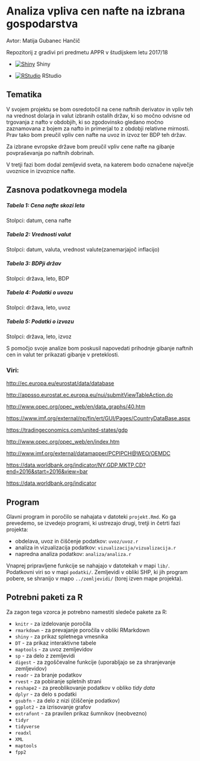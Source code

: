 # Analiza vpliva cen nafte na izbrana gospodarstva

Avtor: Matija Gubanec Hančič

Repozitorij z gradivi pri predmetu APPR v študijskem letu 2017/18

* [![Shiny](http://mybinder.org/badge.svg)](http://beta.mybinder.org/v2/gh/evadezelak/APPR-2018-19/master?urlpath=shiny/APPR-2018-19/projekt.Rmd) Shiny

* [![RStudio](http://mybinder.org/badge.svg)](http://beta.mybinder.org/v2/gh/evadezelak/APPR-2018-19/master?urlpath=rstudio) RStudio

## Tematika

V svojem projektu se bom osredotočil na cene naftnih derivatov in vpliv teh na 
vrednost dolarja in valut izbranih ostalih držav, ki so močno odvisne od trgovanja z nafto v obdobjih, ki so zgodovinsko gledano močno zaznamovana z bojem za nafto in primerjal to z obdobji relativne mirnosti.
Prav tako bom preučil vpliv cen nafte na uvoz in izvoz ter BDP teh držav.

Za izbrane evropske države bom preučil vpliv cene nafte na gibanje povpraševanja po naftnih dobrinah.

V tretji fazi bom dodal zemljevid sveta, na katerem bodo označene največje uvoznice in izvoznice nafte.

## Zasnova podatkovnega modela

 ##### Tabela 1:  Cena nafte skozi leta

Stolpci:
 datum, cena nafte
  
 ##### Tabela 2:  Vrednosti valut

Stolpci:
 datum, valuta, vrednost valute(zanemarjajoč inflacijo)
  
 ##### Tabela 3:  BDPji držav

Stolpci:
 država, leto, BDP

 ##### Tabela 4:  Podatki o uvozu

Stolpci:
 država, leto, uvoz

 ##### Tabela 5:  Podatki o izvozu

Stolpci:
 država, leto, izvoz
  

S pomočjo svoje analize bom poskusil napovedati prihodnje gibanje naftnih cen in valut ter prikazati gibanje v preteklosti.

### Viri:

http://ec.europa.eu/eurostat/data/database

http://appsso.eurostat.ec.europa.eu/nui/submitViewTableAction.do

http://www.opec.org/opec_web/en/data_graphs/40.htm

https://www.imf.org/external/np/fin/ert/GUI/Pages/CountryDataBase.aspx

https://tradingeconomics.com/united-states/gdp

http://www.opec.org/opec_web/en/index.htm

http://www.imf.org/external/datamapper/PCPIPCH@WEO/OEMDC

https://data.worldbank.org/indicator/NY.GDP.MKTP.CD?end=2016&start=2016&view=bar

https://data.worldbank.org/indicator

## Program

Glavni program in poročilo se nahajata v datoteki `projekt.Rmd`. Ko ga prevedemo,
se izvedejo programi, ki ustrezajo drugi, tretji in četrti fazi projekta:

* obdelava, uvoz in čiščenje podatkov: `uvoz/uvoz.r`
* analiza in vizualizacija podatkov: `vizualizacija/vizualizacija.r`
* napredna analiza podatkov: `analiza/analiza.r`

Vnaprej pripravljene funkcije se nahajajo v datotekah v mapi `lib/`. Podatkovni
viri so v mapi `podatki/`. Zemljevidi v obliki SHP, ki jih program pobere, se
shranijo v mapo `../zemljevidi/` (torej izven mape projekta).

## Potrebni paketi za R

Za zagon tega vzorca je potrebno namestiti sledeče pakete za R:

* `knitr` - za izdelovanje poročila
* `rmarkdown` - za prevajanje poročila v obliki RMarkdown
* `shiny` - za prikaz spletnega vmesnika
* `DT` - za prikaz interaktivne tabele
* `maptools` - za uvoz zemljevidov
* `sp` - za delo z zemljevidi
* `digest` - za zgoščevalne funkcije (uporabljajo se za shranjevanje zemljevidov)
* `readr` - za branje podatkov
* `rvest` - za pobiranje spletnih strani
* `reshape2` - za preoblikovanje podatkov v obliko *tidy data*
* `dplyr` - za delo s podatki
* `gsubfn` - za delo z nizi (čiščenje podatkov)
* `ggplot2` - za izrisovanje grafov
* `extrafont` - za pravilen prikaz šumnikov (neobvezno)
* `tidyr`
* `tidyverse`
* `readxl`
* `XML`
* `maptools`
* `fpp2`



